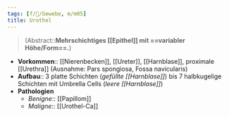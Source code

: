 ```yaml
---
tags: [f/🔬/Gewebe, m/m05]
title: Urothel
---
```

> (Abstract::**Mehrschichtiges [[Epithel]] mit ==variabler Höhe/Form==.**)
- **Vorkommen**:: [[Nierenbecken]], [[Ureter]], [[Harnblase]], proximale [[Urethra]] (Ausnahme: Pars spongiosa, Fossa navicularis)
- **Aufbau**:: 3 platte Schichten (*gefüllte [[Harnblase]]*) bis 7 halbkugelige Schichten mit Umbrella Cells (*leere [[Harnblase]]*)
- **Pathologien**
	- *Benigne*:: [[Papillom]]
	- *Maligne*:: [[Urothel-Ca]]
